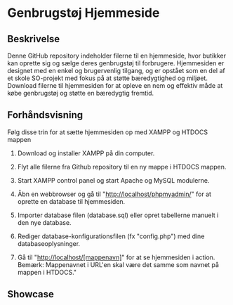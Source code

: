 # Genbrugstøj Hjemmeside
## Beskrivelse

Denne GitHub repository indeholder filerne til en hjemmeside, hvor butikker kan oprette sig og sælge deres genbrugstøj til forbrugere. Hjemmesiden er designet med en enkel og brugervenlig tilgang, og er opstået som en del af et skole SO-projekt med fokus på at støtte bæredygtighed og miljøet. Download filerne til hjemmesiden for at opleve en nem og effektiv måde at købe genbrugstøj og støtte en bæredygtig fremtid.


## Forhåndsvisning

Følg disse trin for at sætte hjemmesiden op med XAMPP og HTDOCS mappen

1.  Download og installer XAMPP på din computer.

2.  Flyt alle filerne fra Github repository til en ny mappe i HTDOCS mappen.

3.  Start XAMPP control panel og start Apache og MySQL modulerne.

4.  Åbn en webbrowser og gå til "[http://localhost/phpmyadmin/](http://localhost/phpmyadmin/)" for at oprette en database til hjemmesiden.

5.  Importer database filen (database.sql) eller opret tabellerne manuelt i den nye database.

6.  Rediger database-konfigurationsfilen (fx "config.php") med dine databaseoplysninger.

8.  Gå til "[http://localhost/[mappenavn]](http://localhost/%5Bmappenavn%5D)" for at se hjemmesiden i action. Bemærk: Mappenavnet i URL'en skal være det samme som navnet på mappen i HTDOCS."

## Showcase

